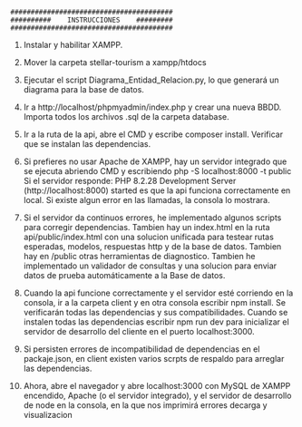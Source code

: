     ########################################
    ##########    INSTRUCCIONES    #########
    ########################################

1. Instalar y habilitar XAMPP.

2. Mover la carpeta stellar-tourism a xampp/htdocs

3. Ejecutar el script Diagrama_Entidad_Relacion.py, lo que generará 
   un diagrama para la base de datos.

4. Ir a http://localhost/phpmyadmin/index.php y crear una nueva BBDD.
   Importa todos los archivos .sql de la carpeta database.

5. Ir a la ruta de la api, abre el CMD y escribe composer install. Verificar que se instalan las dependencias.

6. Si prefieres no usar Apache de XAMPP, hay un servidor integrado que se ejecuta
   abriendo CMD y escribiendo php -S localhost:8000 -t public
   Si el servidor responde: PHP 8.2.28 Development Server (http://localhost:8000) started
   es que la api funciona correctamente en local. Si existe algun error en las llamadas, la consola lo mostrara.

7. Si el servidor da continuos errores, he implementado algunos scripts para corregir dependencias.
   Tambien hay un index.html en la ruta api/public/index.html con una solucion unificada para testear rutas esperadas, modelos,
   respuestas http y de la base de datos. Tambien hay en /public otras herramientas de diagnostico. 
   Tambien he implementado un validador de consultas y una solucion para enviar datos de prueba automáticamente a la Base de datos.

8. Cuando la api funcione correctamente y el servidor esté corriendo en la consola, ir a la carpeta client
   y en otra consola escribir npm install. Se verificarán todas las dependencias y sus compatibilidades.
   Cuando se instalen todas las dependencias escribir npm run dev para inicializar el servidor de desarrollo del cliente 
   en el puerto localhost:3000.

9. Si persisten errores de incompatibilidad de dependencias en el packaje.json, en client existen varios scrpts de respaldo para arreglar las dependencias.

10. Ahora, abre el navegador y abre localhost:3000 con MySQL de XAMPP encendido, Apache (o el servidor integrado), y el servidor de desarrollo de node en la consola,
    en la que nos imprimirá errores decarga y visualizacion
